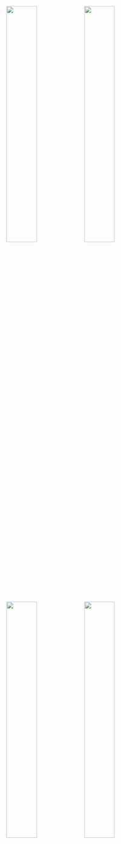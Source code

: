 
<p width="100%">
    <img width="40%" src="https://github.com/daengjun/PetStrory/assets/98893006/b1bde6d8-08e1-437f-bbbc-dd70b08a61ca"> 
    <img width="40%" src="https://github.com/daengjun/PetStrory/assets/98893006/a3de1267-8b38-4544-bb7c-5de347852781"> 
</p>


  <p dir="auto">  
<a target="_blank" rel="noopener noreferrer nofollow" href="https://user-images.githubusercontent.com/30336663/140635943-b4361df2-cf61-4d94-aef4-957e3f655a36.jpg"><img width="40%" src="https://user-images.githubusercontent.com/30336663/140635943-b4361df2-cf61-4d94-aef4-957e3f655a36.jpg" style="max-width: 100%;"></a>
<a target="_blank" rel="noopener noreferrer nofollow" href="https://user-images.githubusercontent.com/30336663/140635950-fecd1d26-ea59-473d-8c1e-371f5cd96c13.jpg"><img width="40%" src="https://user-images.githubusercontent.com/30336663/140635950-fecd1d26-ea59-473d-8c1e-371f5cd96c13.jpg" style="max-width: 100%;"></a>
</p>
